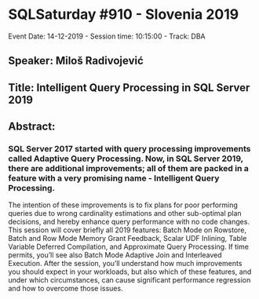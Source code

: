 # SQLSaturday #910 - Slovenia 2019
Event Date: 14-12-2019 - Session time: 10:15:00 - Track:  DBA
## Speaker: Miloš Radivojević
## Title: Intelligent Query Processing in SQL Server 2019
## Abstract:
### SQL Server 2017 started with query processing improvements called Adaptive Query Processing. Now, in SQL Server 2019, there are additional improvements; all of them are packed in a feature with a very promising name - Intelligent Query Processing. 
The intention of these improvements is to fix plans for poor performing queries due to wrong cardinality estimations and other sub-optimal plan decisions, and hereby enhance query performance with no code changes. 
This session will cover briefly all 2019 features: Batch Mode on Rowstore, Batch and Row Mode Memory Grant Feedback, Scalar UDF Inlining, Table Variable Deferred Compilation, and Approximate Query Processing. If time permits, you’ll see also Batch Mode Adaptive Join and Interleaved Execution.
After the session, you’ll understand how much improvements you should expect in your workloads, but also which of these features, and under which circumstances, can cause significant performance regression and how to overcome those issues.
